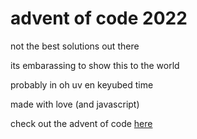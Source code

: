 # advent of code 2022

not the best solutions out there

its embarassing to show this to the world

probably in oh uv en keyubed time

made with love (and javascript)

check out the advent of code [here](https://adventofcode.com/2022)
